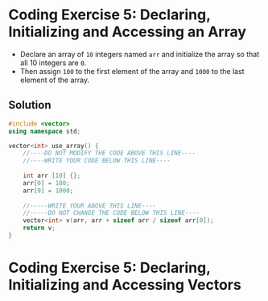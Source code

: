 # Coding Exercise 5: Declaring, Initializing and Accessing an Array

- Declare an array of `10` integers named `arr` and initialize the array so that all 10 integers are `0`.
- Then assign `100` to the first element of the array and `1000` to the last element of the array.

## Solution

```c++
#include <vector>
using namespace std;

vector<int> use_array() {
    //----DO NOT MODIFY THE CODE ABOVE THIS LINE----
    //----WRITE YOUR CODE BELOW THIS LINE----
    
    int arr [10] {};
    arr[0] = 100;
    arr[9] = 1000;
    
    //-----WRITE YOUR ABOVE THIS LINE----
    //-----DO NOT CHANGE THE CODE BELOW THIS LINE----
    vector<int> v(arr, arr + sizeof arr / sizeof arr[0]);
    return v;
}
```

# Coding Exercise 5: Declaring, Initializing and Accessing Vectors